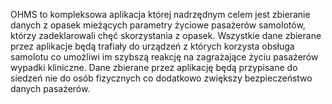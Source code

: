 OHMS to kompleksowa aplikacja której nadrzędnym celem jest zbieranie danych z opasek mieżących parametry życiowe pasażerów samolotów, którzy zadeklarowali chęć skorzystania z opasek. Wszystkie dane zbierane przez aplikacje będą trafiały do urządzeń z których korzysta obsługa  samolotu co umożliwi im szybszą reakcję na zagrażające życiu pasażerów wypadki kliniczne. Dane zbierane przez aplikację będą przypisane do siedzeń nie do osób fizycznych co dodatkowo zwiększy bezpieczeństwo danych pasażerów.

